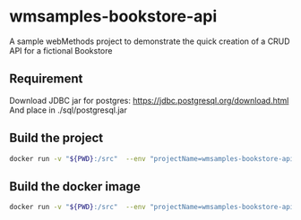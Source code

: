# wmsamples-bookstore-api
A sample webMethods project to demonstrate the quick creation of a CRUD API for a fictional Bookstore

## Requirement

Download JDBC jar for postgres: https://jdbc.postgresql.org/download.html
And place in ./sql/postgresql.jar

## Build the project

```bash
docker run -v "${PWD}:/src"  --env "projectName=wmsamples-bookstore-api" harbor.saggs.cloud/library/webmethods-abe:10.7-latest-local
```

## Build the docker image

```bash
docker run -v "${PWD}:/src"  --env "projectName=wmsamples-bookstore-api" harbor.saggs.cloud/library/webmethods-abe:10.7-latest-local
```